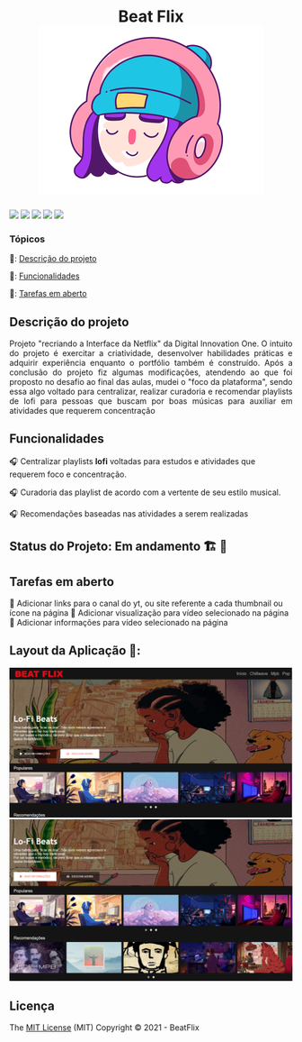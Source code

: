 
# <h1 align="center"> Beat Flix <br> <img src="https://github.com/obamis/BeatFlixDIO/blob/master/img/favico_tratada.png?raw=true"/></h1>
<p>
<img src="https://img.shields.io/badge/-Html-E34F26?logo=HTML5&logoColor=white&style=for-the-badge"/>
<img src="https://img.shields.io/badge/-css-1572b6?logo=CSS3&logoColor=white&style=for-the-badge"/>
<img src="https://img.shields.io/badge/-Js-F7DF1E?logo=JavaScript&logoColor=white&style=for-the-badge"/>
<img src="https://img.shields.io/badge/-JQuery-0769AD?logo=JQuery&logoColor=white&style=for-the-badge"/>
<img src="https://img.shields.io/badge/-Github-181717?logo=GitHub&logoColor=white&style=for-the-badge"/>
</p>


### Tópicos 

📌: [Descrição do projeto](#descrição-do-projeto)

📌: [Funcionalidades](#funcionalidades)

📌: [Tarefas em aberto](#tarefas-em-aberto)

## Descrição do projeto 

<p align="justify">
   Projeto "recriando a Interface da Netflix" da Digital Innovation One.
   O intuito do projeto é exercitar a criatividade, desenvolver habilidades práticas e adquirir experiência enquanto o portfólio também é construído.
   Após a conclusão do projeto fiz algumas modificações, atendendo ao que foi proposto no desafio ao final das aulas, mudei o "foco da plataforma", sendo essa algo voltado  para centralizar, realizar curadoria e recomendar playlists de lofi para pessoas que buscam por boas músicas para auxiliar em atividades que requerem concentração
</p>

## Funcionalidades

:headphones: Centralizar playlists <strong>lofi</strong> voltadas para estudos e atividades que requerem foco e concentração.

:headphones: Curadoria das playlist de acordo com a vertente de seu estilo musical.

:headphones: Recomendações baseadas nas atividades a serem realizadas


## Status do Projeto: Em andamento 🏗️ 👷

## Tarefas em aberto

:memo: Adicionar links para o canal do yt, ou site referente a cada thumbnail ou ícone na página
:memo: Adicionar visualização para vídeo selecionado na página
:memo: Adicionar informações para vídeo selecionado na página

## Layout da Aplicação 💨:

  <img src="https://github.com/obamis/BeatFlixDIO/blob/master/img/interface-site/BEATFLIX1.png"/>
  <img src="https://github.com/obamis/BeatFlixDIO/blob/master/img/interface-site/BEATFLIX2.png"/>
    
  
  ## Licença 
The [MIT License]() (MIT)
Copyright :copyright: 2021 - BeatFlix

 


